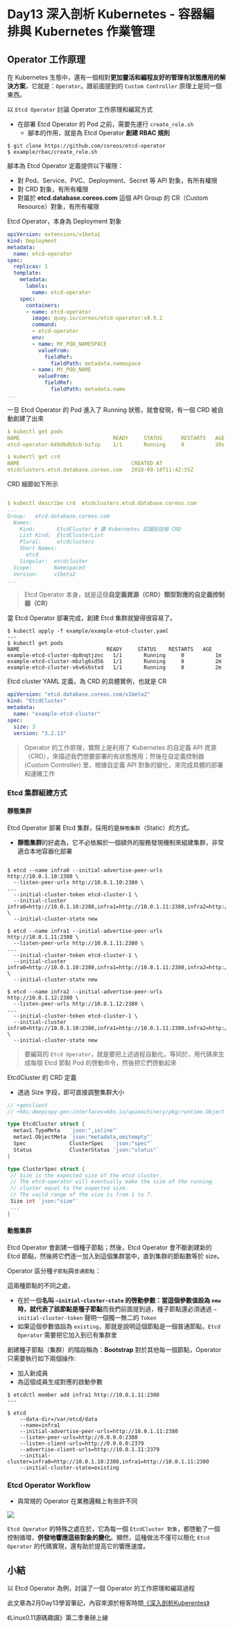 # Day13 深入剖析 Kubernetes - 容器編排與 Kubernetes 作業管理

## Operator 工作原理

在 Kubernetes 生態中，還有一個相對**更加靈活和編程友好的管理有狀態應用的解決方案**，它就是：`Operator`。跟前面提到的 `Custom Controller` 原理上是同一個東西。

以 `Etcd Operator` 討論 Operator 工作原理和編寫方式

- 在部署 Etcd Operator 的 Pod 之前，需要先運行 `create_role.sh`
    - 腳本的作用，就是為 Etcd Operator **創建 RBAC 規則**
```shell
$ git clone https://github.com/coreos/etcd-operator
$ example/rbac/create_role.sh
```
腳本為 Etcd Operator 定義提供以下權限：

- 對 Pod、Service、PVC、Deployment、Secret 等 API 對象，有所有權限
- 對 CRD 對象，有所有權限
- 對屬於 **etcd.database.coreos.com** 這個 API Group 的 CR（Custom Resource）對象，有所有權限

Etcd Operator，本身為 Deployment 對象
```yaml
apiVersion: extensions/v1beta1
kind: Deployment
metadata:
  name: etcd-operator
spec:
  replicas: 1
  template:
    metadata:
      labels:
        name: etcd-operator
    spec:
      containers:
      - name: etcd-operator
        image: quay.io/coreos/etcd-operator:v0.9.2
        command:
        - etcd-operator
        env:
        - name: MY_POD_NAMESPACE
          valueFrom:
            fieldRef:
              fieldPath: metadata.namespace
        - name: MY_POD_NAME
          valueFrom:
            fieldRef:
              fieldPath: metadata.name
...
```
一旦 Etcd Operator 的 Pod 進入了 Running 狀態，就會發現，有一個 CRD 被自動創建了出來
```yaml
$ kubectl get pods
NAME                              READY     STATUS      RESTARTS   AGE
etcd-operator-649dbdb5cb-bzfzp    1/1       Running     0          20s

$ kubectl get crd
NAME                                    CREATED AT
etcdclusters.etcd.database.coreos.com   2018-09-18T11:42:55Z
```
CRD 細節如下所示 
```yaml

$ kubectl describe crd  etcdclusters.etcd.database.coreos.com
...
Group:   etcd.database.coreos.com
  Names:
    Kind:       EtcdCluster # 讓 Kubernetes 認識到這個 CRD
    List Kind:  EtcdClusterList
    Plural:     etcdclusters
    Short Names:
      etcd
    Singular:  etcdcluster
  Scope:       Namespaced
  Version:     v1beta2
...
```
>  Etcd Operator 本身，就是這個**自定義資源（CRD）類型對應的自定義控制器（CR）**

當 Etcd Operator 部署完成，創建 Etcd 集群就變得很容易了。
```shell
$ kubectl apply -f example/example-etcd-cluster.yaml
---
$ kubectl get pods
NAME                            READY     STATUS    RESTARTS   AGE
example-etcd-cluster-dp8nqtjznc   1/1       Running     0          1m
example-etcd-cluster-mbzlg6sd56   1/1       Running     0          2m
example-etcd-cluster-v6v6s6stxd   1/1       Running     0          2m
```

Etcd cluster YAML 定義，為 CRD 的具體實例，也就是 CR
```yaml
apiVersion: "etcd.database.coreos.com/v1beta2"
kind: "EtcdCluster"
metadata:
  name: "example-etcd-cluster"
spec:
  size: 3
  version: "3.2.13"
```

> Operator 的工作原理，實際上是利用了 Kubernetes 的自定義 API 資源（CRD），來描述我們想要部署的有狀態應用；然後在自定義控制器 (Custom Controller) 里，根據自定義 API 對象的變化，來完成具體的部署和運維工作


### Etcd 集群組建方式

#### 靜態集群
Etcd Operator 部署 Etcd 集群，採用的是`靜態集群`（Static）的方式。

- **靜態集群**的好處為，它不必依賴於一個額外的服務發現機制來組建集群，非常適合本地容器化部署

```shell

$ etcd --name infra0 --initial-advertise-peer-urls http://10.0.1.10:2380 \
  --listen-peer-urls http://10.0.1.10:2380 \
...
  --initial-cluster-token etcd-cluster-1 \
  --initial-cluster infra0=http://10.0.1.10:2380,infra1=http://10.0.1.11:2380,infra2=http://10.0.1.12:2380 \
  --initial-cluster-state new
  
$ etcd --name infra1 --initial-advertise-peer-urls http://10.0.1.11:2380 \
  --listen-peer-urls http://10.0.1.11:2380 \
...
  --initial-cluster-token etcd-cluster-1 \
  --initial-cluster infra0=http://10.0.1.10:2380,infra1=http://10.0.1.11:2380,infra2=http://10.0.1.12:2380 \
  --initial-cluster-state new
  
$ etcd --name infra2 --initial-advertise-peer-urls http://10.0.1.12:2380 \
  --listen-peer-urls http://10.0.1.12:2380 \
...
  --initial-cluster-token etcd-cluster-1 \
  --initial-cluster infra0=http://10.0.1.10:2380,infra1=http://10.0.1.11:2380,infra2=http://10.0.1.12:2380 \
  --initial-cluster-state new
```

> 要編寫的 `Etcd Operator`，就是要把上述過程自動化。等同於，用代碼來生成每個 Etcd 節點 Pod 的啓動命令，然後把它們啓動起來

EtcdCluster 的 CRD 定義

- 透過 Size 字段，即可直接調整集群大小

```go
// +genclient
// +k8s:deepcopy-gen:interfaces=k8s.io/apimachinery/pkg/runtime.Object

type EtcdCluster struct {
  metav1.TypeMeta   `json:",inline"`
  metav1.ObjectMeta `json:"metadata,omitempty"`
  Spec              ClusterSpec   `json:"spec"`
  Status            ClusterStatus `json:"status"`
}

type ClusterSpec struct {
 // Size is the expected size of the etcd cluster.
 // The etcd-operator will eventually make the size of the running
 // cluster equal to the expected size.
 // The vaild range of the size is from 1 to 7.
 Size int `json:"size"` 
 ... 
}
```

#### 動態集群

Etcd Operator 會創建一個種子節點；然後，Etcd Operator 會不斷創建新的 Etcd 節點，然後將它們逐一加入到這個集群當中，直到集群的節點數等於 size。

Operator 區分種`子節點`與`普通節點`：

這兩種節點的不同之處，
- 在於一個**名叫 `–initial-cluster-state` 的啓動參數：當這個參數值設為 `new` 時，就代表了該節點是種子節點**而我們前面提到過，種子節點還必須通過 `–initial-cluster-token` 聲明一個獨一無二的 `Token`
- 如果這個參數值設為 `existing`，那就是說明這個節點是一個普通節點，`Etcd Operator` 需要把它加入到已有集群里

創建種子節點（集群）的階段稱為：**Bootstrap**
對於其他每一個節點，Operator 只需要執行如下兩個操作:

- 加入新成員
- 為這個成員生成對應的啟動參數

```shell 
$ etcdctl member add infra1 http://10.0.1.11:2380
---

$ etcd
    --data-dir=/var/etcd/data
    --name=infra1
    --initial-advertise-peer-urls=http://10.0.1.11:2380
    --listen-peer-urls=http://0.0.0.0:2380
    --listen-client-urls=http://0.0.0.0:2379
    --advertise-client-urls=http://10.0.1.11:2379
    --initial-cluster=infra0=http://10.0.1.10:2380,infra1=http://10.0.1.11:2380
    --initial-cluster-state=existing
```



### Etcd Operator Workflow

- 與常規的 Operator 在業務邏輯上有些許不同

![](media/16766973483938/16767120889498.jpg)

`Etcd Operator` 的特殊之處在於，它為每一個 `EtcdCluster 對象`，都啓動了一個控制循環，**併發地響應這些對象的變化**。顯然，這種做法不僅可以簡化 `Etcd Operator` 的代碼實現，還有助於提高它的響應速度。


## 小結

以 Etcd Operator 為例，討論了一個 Operator 的工作原理和編寫過程



此文章為2月Day13學習筆記，內容來源於極客時間[《深入剖析Kuberentes》](https://time.geekbang.org/column/article/42493)

《Linux0.11源碼趣讀》第二季重磅上線